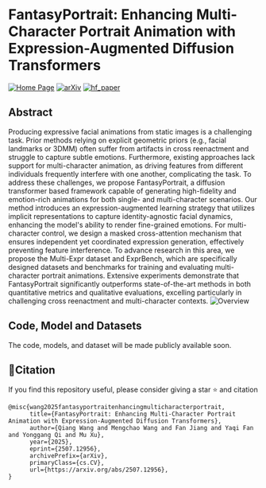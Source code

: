# FantasyPortrait: Enhancing Multi-Character Portrait Animation with Expression-Augmented Diffusion Transformers

[![Home Page](https://img.shields.io/badge/Project-FantasyPortrait-blue.svg)](https://fantasy-amap.github.io/fantasy-portrait/)
[![arXiv](https://img.shields.io/badge/Arxiv-2507.12956-b31b1b.svg?logo=arXiv)](https://arxiv.org/abs/2507.12956)
[![hf_paper](https://img.shields.io/badge/🤗-FantasyPortrait-red.svg)]()

## Abstract
Producing expressive facial animations from static images is a challenging task. Prior methods relying on explicit geometric priors (e.g., facial landmarks or 3DMM) often suffer from artifacts in cross reenactment and struggle to capture subtle emotions. Furthermore, existing approaches lack support for multi-character animation, as driving features from different individuals frequently interfere with one another, complicating the task. To address these challenges, we propose FantasyPortrait, a diffusion transformer based framework capable of generating high-fidelity and emotion-rich animations for both single- and multi-character scenarios. Our method introduces an expression-augmented learning strategy that utilizes implicit representations to capture identity-agnostic facial dynamics, enhancing the model's ability to render fine-grained emotions. For multi-character control, we design a masked cross-attention mechanism that ensures independent yet coordinated expression generation, effectively preventing feature interference. To advance research in this area, we propose the Multi-Expr dataset and ExprBench, which are specifically designed datasets and benchmarks for training and evaluating multi-character portrait animations. Extensive experiments demonstrate that FantasyPortrait significantly outperforms state-of-the-art methods in both quantitative metrics and qualitative evaluations, excelling particularly in challenging cross reenactment and multi-character contexts.
![Overview](https://github.com/Fantasy-AMAP/fantasy-portrait/raw/main/asserts/overview1_2.png)


## Code, Model and Datasets
The code, models, and dataset will be made publicly available soon.

## 🔗Citation
If you find this repository useful, please consider giving a star ⭐ and citation
```
@misc{wang2025fantasyportraitenhancingmulticharacterportrait,
      title={FantasyPortrait: Enhancing Multi-Character Portrait Animation with Expression-Augmented Diffusion Transformers}, 
      author={Qiang Wang and Mengchao Wang and Fan Jiang and Yaqi Fan and Yonggang Qi and Mu Xu},
      year={2025},
      eprint={2507.12956},
      archivePrefix={arXiv},
      primaryClass={cs.CV},
      url={https://arxiv.org/abs/2507.12956}, 
}
```
